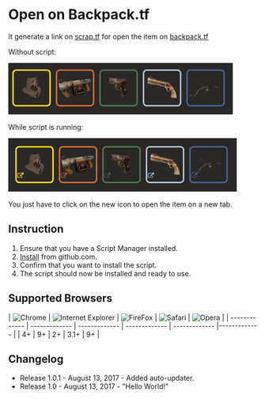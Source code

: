 # Open on Backpack.tf
It generate a link on [scrap.tf](https://scrap.tf/)  for open the item on [backpack.tf](https://backpack.tf/)

Without script:

![Screenshot of Scrap.tf items without script](img/screenshot_0.png?raw=true)

While script is running:

![Screenshot of Scrap.tf items while script is running ](img/screenshot_1.png?raw=true)

You just have to click on the new icon to open the item on a new tab.

## Instruction
1. Ensure that you have a Script Manager installed.
2. [Install](openOnBackpack.user.js?raw=true) from github.com.
3. Confirm that you want to install the script.
4. The script should now be installed and ready to use.

## Supported Browsers
| ![Chrome ](https://www.w3schools.com/images/compatible_chrome.gif) | ![ Internet Explorer](https://www.w3schools.com/images/compatible_edge.gif)  | ![FireFox](https://www.w3schools.com/images/compatible_firefox.gif) | ![Safari](https://www.w3schools.com/images/compatible_safari.gif) | ![Opera](https://www.w3schools.com/images/compatible_opera.gif) |
| ------------- | ------------- | ------------- | ------------- | ------------- |------------- |
| 4+  | 9+  | 2+  | 3.1+  | 9+  |

## Changelog
* Release 1.0.1 - August 13, 2017 - Added auto-updater.
* Release 1.0 - August 13, 2017 - "Hello World!"
